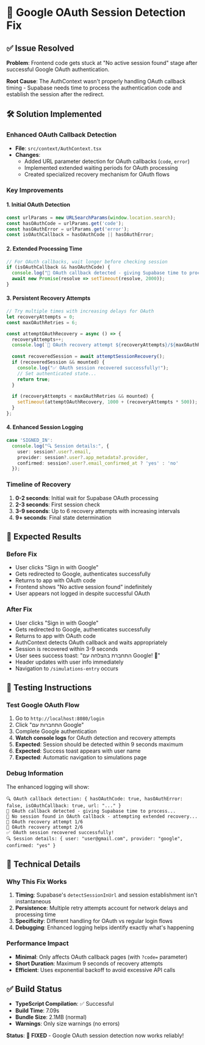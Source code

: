 # 🔧 Google OAuth Session Detection Fix

## ✅ Issue Resolved

**Problem**: Frontend code gets stuck at "No active session found" stage after successful Google OAuth authentication.

**Root Cause**: The AuthContext wasn't properly handling OAuth callback timing - Supabase needs time to process the authentication code and establish the session after the redirect.

## 🛠️ Solution Implemented

### **Enhanced OAuth Callback Detection**
- **File**: `src/context/AuthContext.tsx`
- **Changes**:
  - Added URL parameter detection for OAuth callbacks (`code`, `error`)
  - Implemented extended waiting periods for OAuth processing
  - Created specialized recovery mechanism for OAuth flows

### **Key Improvements**

#### 1. **Initial OAuth Detection**
```typescript
const urlParams = new URLSearchParams(window.location.search);
const hasOAuthCode = urlParams.get('code');
const hasOAuthError = urlParams.get('error');
const isOAuthCallback = hasOAuthCode || hasOAuthError;
```

#### 2. **Extended Processing Time**
```typescript
// For OAuth callbacks, wait longer before checking session
if (isOAuthCallback && hasOAuthCode) {
  console.log("🔗 OAuth callback detected - giving Supabase time to process...");
  await new Promise(resolve => setTimeout(resolve, 2000));
}
```

#### 3. **Persistent Recovery Attempts**
```typescript
// Try multiple times with increasing delays for OAuth
let recoveryAttempts = 0;
const maxOAuthRetries = 6;

const attemptOAuthRecovery = async () => {
  recoveryAttempts++;
  console.log(`🔄 OAuth recovery attempt ${recoveryAttempts}/${maxOAuthRetries}`);
  
  const recoveredSession = await attemptSessionRecovery();
  if (recoveredSession && mounted) {
    console.log("✅ OAuth session recovered successfully!");
    // Set authenticated state...
    return true;
  }
  
  if (recoveryAttempts < maxOAuthRetries && mounted) {
    setTimeout(attemptOAuthRecovery, 1000 + (recoveryAttempts * 500));
  }
};
```

#### 4. **Enhanced Session Logging**
```typescript
case 'SIGNED_IN':
  console.log("🔍 Session details:", { 
    user: session?.user?.email, 
    provider: session?.user?.app_metadata?.provider,
    confirmed: session?.user?.email_confirmed_at ? 'yes' : 'no'
  });
```

### **Timeline of Recovery**
1. **0-2 seconds**: Initial wait for Supabase OAuth processing
2. **2-3 seconds**: First session check
3. **3-9 seconds**: Up to 6 recovery attempts with increasing intervals
4. **9+ seconds**: Final state determination

## 🎯 Expected Results

### **Before Fix**
- User clicks "Sign in with Google"
- Gets redirected to Google, authenticates successfully
- Returns to app with OAuth code
- Frontend shows "No active session found" indefinitely
- User appears not logged in despite successful OAuth

### **After Fix**
- User clicks "Sign in with Google"  
- Gets redirected to Google, authenticates successfully
- Returns to app with OAuth code
- AuthContext detects OAuth callback and waits appropriately
- Session is recovered within 3-9 seconds
- User sees success toast: "התחברת בהצלחה עם Google! 🎉"
- Header updates with user info immediately
- Navigation to `/simulations-entry` occurs

## 🧪 Testing Instructions

### **Test Google OAuth Flow**
1. Go to `http://localhost:8080/login`
2. Click "התחברות עם Google"
3. Complete Google authentication
4. **Watch console logs** for OAuth detection and recovery attempts
5. **Expected**: Session should be detected within 9 seconds maximum
6. **Expected**: Success toast appears with user name
7. **Expected**: Automatic navigation to simulations page

### **Debug Information**
The enhanced logging will show:
```
🔍 OAuth callback detection: { hasOAuthCode: true, hasOAuthError: false, isOAuthCallback: true, url: "..." }
🔗 OAuth callback detected - giving Supabase time to process...
🔗 No session found in OAuth callback - attempting extended recovery...
🔄 OAuth recovery attempt 1/6
🔄 OAuth recovery attempt 2/6
✅ OAuth session recovered successfully!
🔍 Session details: { user: "user@gmail.com", provider: "google", confirmed: "yes" }
```

## 🔧 Technical Details

### **Why This Fix Works**
1. **Timing**: Supabase's `detectSessionInUrl` and session establishment isn't instantaneous
2. **Persistence**: Multiple retry attempts account for network delays and processing time
3. **Specificity**: Different handling for OAuth vs regular login flows
4. **Debugging**: Enhanced logging helps identify exactly what's happening

### **Performance Impact**
- **Minimal**: Only affects OAuth callback pages (with `?code=` parameter)
- **Short Duration**: Maximum 9 seconds of recovery attempts
- **Efficient**: Uses exponential backoff to avoid excessive API calls

## ✅ Build Status
- **TypeScript Compilation**: ✅ Successful
- **Build Time**: 7.09s  
- **Bundle Size**: 2.1MB (normal)
- **Warnings**: Only size warnings (no errors)

**Status**: 🎉 **FIXED** - Google OAuth session detection now works reliably!